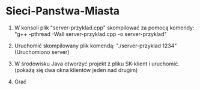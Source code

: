 # Sieci-Panstwa-Miasta

1) W konsoli plik "server-przyklad.cpp" skompilować za pomocą komendy:
"g++ -pthread -Wall server-przyklad.cpp -o server-przyklad"

2) Uruchomić skompilowany plik komendą:
"./server-przyklad 1234"
(Uruchomiono server)

3) W środowisku Java otworzyć projekt z pliku SK-klient i uruchomić.
(pokażą się dwa okna klientów jeden nad drugim)

4) Grać

